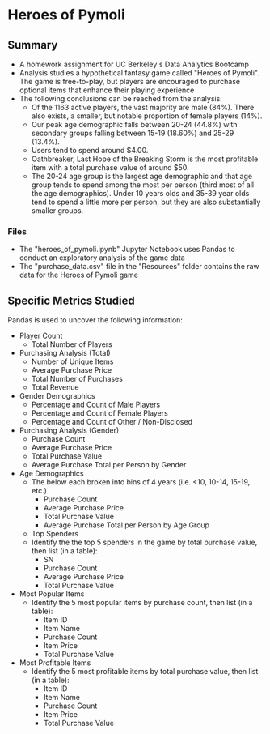 # Heroes of Pymoli
## Summary
* A homework assignment for UC Berkeley's Data Analytics Bootcamp
* Analysis studies a hypothetical fantasy game called "Heroes of Pymoli". The game is free-to-play, but players are encouraged to purchase optional items that enhance their playing experience
* The following conclusions can be reached from the analysis:
  * Of the 1163 active players, the vast majority are male (84%). There also exists, a smaller, but notable proportion of female players (14%).
  * Our peak age demographic falls between 20-24 (44.8%) with secondary groups falling between 15-19 (18.60%) and 25-29 (13.4%).
  * Users tend to spend around $4.00.
  * Oathbreaker, Last Hope of the Breaking Storm is the most profitable item with a total purchase value of around $50.
  * The 20-24 age group is the largest age demographic and that age group tends to spend among the most per person (third most of all the age demographics). Under 10 years olds and 35-39 year olds tend to spend a little more per person, but they are also substantially smaller groups.
### Files
* The "heroes_of_pymoli.ipynb" Jupyter Notebook uses Pandas to conduct an exploratory analysis of the game data
* The "purchase_data.csv" file in the "Resources" folder contains the raw data for the Heroes of Pymoli game
## Specific Metrics Studied 
Pandas is used to uncover the following information:
* Player Count
  * Total Number of Players
* Purchasing Analysis (Total)
  * Number of Unique Items
  * Average Purchase Price
  * Total Number of Purchases
  * Total Revenue
* Gender Demographics
  * Percentage and Count of Male Players
  * Percentage and Count of Female Players
  * Percentage and Count of Other / Non-Disclosed
* Purchasing Analysis (Gender)
  * Purchase Count
  * Average Purchase Price
  * Total Purchase Value
  * Average Purchase Total per Person by Gender
* Age Demographics
  * The below each broken into bins of 4 years (i.e. <10, 10-14, 15-19, etc.)
    * Purchase Count
    * Average Purchase Price
    * Total Purchase Value
    * Average Purchase Total per Person by Age Group
   * Top Spenders
    * Identify the the top 5 spenders in the game by total purchase value, then list (in a table):
      * SN
      * Purchase Count
      * Average Purchase Price
      * Total Purchase Value
* Most Popular Items
  * Identify the 5 most popular items by purchase count, then list (in a table):
    * Item ID
    * Item Name
    * Purchase Count
    * Item Price
    * Total Purchase Value
* Most Profitable Items
  * Identify the 5 most profitable items by total purchase value, then list (in a table):
    * Item ID
    * Item Name
    * Purchase Count
    * Item Price
    * Total Purchase Value
